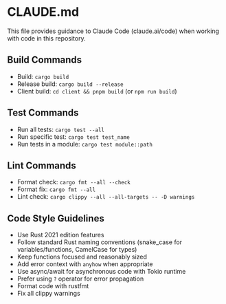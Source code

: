# CLAUDE.md

This file provides guidance to Claude Code (claude.ai/code) when working with code in this repository.

## Build Commands
- Build: `cargo build`
- Release build: `cargo build --release`
- Client build: `cd client && pnpm build` (or `npm run build`)

## Test Commands
- Run all tests: `cargo test --all`
- Run specific test: `cargo test test_name`
- Run tests in a module: `cargo test module::path`

## Lint Commands
- Format check: `cargo fmt --all --check`
- Format fix: `cargo fmt --all`
- Lint check: `cargo clippy --all --all-targets -- -D warnings`

## Code Style Guidelines
- Use Rust 2021 edition features
- Follow standard Rust naming conventions (snake_case for variables/functions, CamelCase for types)
- Keep functions focused and reasonably sized
- Add error context with `anyhow` when appropriate
- Use async/await for asynchronous code with Tokio runtime
- Prefer using `?` operator for error propagation
- Format code with rustfmt
- Fix all clippy warnings